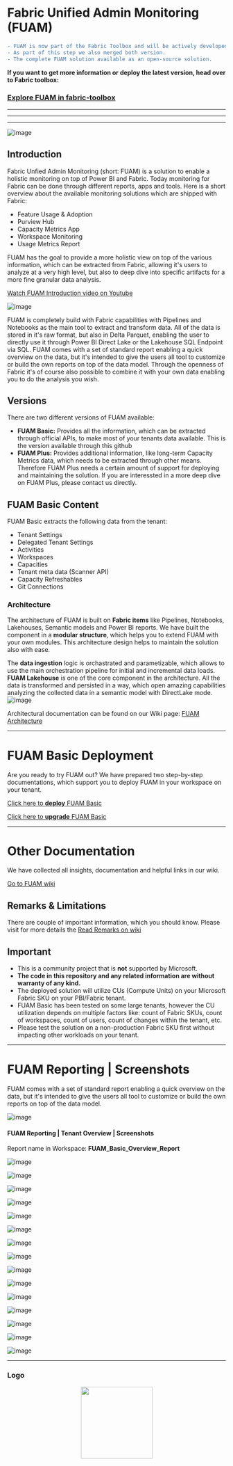 # Fabric Unified Admin Monitoring (FUAM)

```diff
- FUAM is now part of the Fabric Toolbox and will be actively developed there.
- As part of this step we also merged both version.
- The complete FUAM solution available as an open-source solution. 
```
**If you want to get more information or deploy the latest version, head over to Fabric toolbox:**

### [Explore FUAM in fabric-toolbox](https://github.com/microsoft/fabric-toolbox/tree/main/monitoring/fabric-unified-admin-monitoring)



-----------------------
-----------------------
-----------------------



![image](./media/general/fuam_cover_main.png)

## Introduction

Fabric Unfied Admin Monitoring (short: FUAM) is a solution to enable a holistic monitoring on top of Power BI and Fabric. 
Today monitoring for Fabric can be done through different reports, apps and tools. Here is a short overview about the available monitoring solutions which are shipped with Fabric:
- Feature Usage & Adoption
- Purview Hub
- Capacity Metrics App
- Workspace Monitoring
- Usage Metrics Report


FUAM has the goal to provide a more holistic view on top of the various information, which can be extracted from Fabric, allowing it's users to analyze at a very high level, but also to deep dive into specific artifacts for a more fine granular data analysis.

[Watch FUAM Introduction video on Youtube](https://www.youtube.com/watch?v=Ai71Xzr_2Ds)

![image](./media/general/fuam_monitoring_map_cover.png)

FUAM is completely build with Fabric capabilities with Pipelines and Notebooks as the main tool to extract and transform data. All of the data is stored in it's raw format, but also in Delta Parquet, enabling the user to directly use it through Power BI Direct Lake or the Lakehouse SQL Endpoint via SQL.
FUAM comes with a set of standard report enabling a quick overview on the data, but it's intended to give the users all tool to customize or build the own reports on top of the data model. Through the openness of Fabric it's of course also possible to combine it with your own data enabling you to do the analysis you wish.


## Versions

There are two different versions of FUAM available:
- **FUAM Basic:** Provides all the information, which can be extracted through official APIs, to make most of your tenants data available. This is the version available through this github
- **FUAM Plus:** Provides additional information, like long-term Capacity Metrics data, which needs to be extracted through other means. Therefore FUAM Plus needs a certain amount of support for deploying and maintaining the solution. If you are interessted in a more deep dive on FUAM Plus, please contact us directly.


## FUAM Basic Content
FUAM Basic extracts the following data from the tenant:
- Tenant Settings
- Delegated Tenant Settings
- Activities
- Workspaces
- Capacities
- Tenant meta data (Scanner API)
- Capacity Refreshables
- Git Connections


### Architecture

The architecture of FUAM is built on **Fabric items** like Pipelines, Notebooks, Lakehouses, Semantic models and Power BI reports.
We have built the component in a **modular structure**, which helps you to extend FUAM with your own modules. This architecture design helps to maintain the solution also with ease.

The **data ingestion** logic is orchastrated and parametizable, which allows to use the main orchestration pipeline for initial and incremental data loads.
**FUAM Lakehouse** is one of the core component in the architecture. All the data is transformed and persisted in a way, which open amazing capabilities analyzing the collected data in a semantic model with DirectLake mode.
![image](./media/general/FUAM_basic_architecture.png)

Architectural documentation can be found on our Wiki page: [FUAM Architecture](https://github.com/GT-Analytics/fuam-basic/wiki/Architecture)

------------------------------------

# FUAM Basic Deployment

Are you ready to try FUAM out? We have prepared two step-by-step documentations, which support you to deploy FUAM in your workspace on your tenant.

[Click here to **deploy** FUAM Basic](https://github.com/GT-Analytics/fuam-basic/wiki/Lifecycle:-Initial-Deployment-via-Notebook)

[Click here to **upgrade** FUAM Basic](https://github.com/GT-Analytics/fuam-basic/wiki/Lifecycle:-Upgrading-via-Notebook)

------------------------------------

# Other Documentation

We have collected all insights, documentation and helpful links in our wiki.

[Go to FUAM wiki](https://github.com/GT-Analytics/fuam-basic/wiki)

## Remarks & Limitations

There are couple of important information, which you should know.
Please visit for more details the
[Read Remarks on wiki](https://github.com/GT-Analytics/fuam-basic/wiki/Remarks-to-FUAM)


## Important

- This is a community project that is **not** supported by Microsoft.
- **The code in this repository and any related information are without warranty of any kind.**
- The deployed solution will utilize CUs (Compute Units) on your Microsoft Fabric SKU on your PBI/Fabric tenant.
- FUAM Basic has been tested on some large tenants, however the CU utilization depends on multiple factors like: count of Fabric SKUs, count of workspaces, count of users, count of changes within the tenant, etc.
- Please test the solution on a non-production Fabric SKU first without impacting other workloads on your tenant.


------------------------------------

# FUAM Reporting | Screenshots

FUAM comes with a set of standard report enabling a quick overview on the data, but it's intended to give the users all tool to customize or build the own reports on top of the data model.

![image](./media/general/fuam_basic_reporting_cover.png)

#### FUAM Reporting | Tenant Overview | Screenshots
Report name in Workspace: **FUAM_Basic_Overview_Report** 

![image](./media/screenshots/report_screenshot_1.png)

![image](./media/screenshots/report_screenshot_2.png)

![image](./media/screenshots/report_screenshot_3.png)

![image](./media/screenshots/report_screenshot_4.png)

![image](./media/screenshots/report_screenshot_5.png)

![image](./media/screenshots/report_screenshot_6.png)

![image](./media/screenshots/report_screenshot_7.png)

![image](./media/screenshots/report_screenshot_8.png)

![image](./media/screenshots/report_screenshot_9.png)

![image](./media/screenshots/report_screenshot_10.png)

![image](./media/screenshots/report_screenshot_11.png)

![image](./media/screenshots/report_screenshot_12.png)

![image](./media/screenshots/report_screenshot_13.png)

![image](./media/screenshots/report_screenshot_14.png)

![image](./media/screenshots/report_screenshot_15.png)

--------------------------


### Logo
<p align="center">
  <img height="165" src="./media/general/fuam_text_logo.png">
</p>
